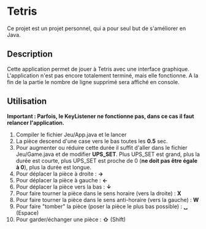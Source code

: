   
# Tetris
Ce projet est un projet personnel, qui a pour seul but de s'améliorer en Java.
  

## Description
Cette application permet de jouer à Tetris avec une interface graphique. L'application n'est pas encore totalement terminé, mais elle fonctionne. A la fin de la partie le nombre de ligne supprimé sera affiché en console.

  

## Utilisation
**Important : Parfois, le KeyListener ne fonctionne pas, dans ce cas il faut relancer l'application.**
  

1. Compiler le fichier Jeu/App.java et le lancer
2. La pièce descend d'une case vers le bas toutes les **0.5** sec.
3. Pour augmenter ou réduire cette durée il suffit d'aller dans le fichier Jeu/Game.java et de modifier **UPS_SET**. Plus UPS_SET est grand, plus la durée est courte, plus UPS_SET est proche de 0 (**ne doit pas être égale à 0**), plus la durée est longue.
4. Pour déplacer la pièce à droite : **→**
5. Pour déplacer la pièce à gauche : **←**
6. Pour déplacer la pièce vers la bas : **↓**
7. Pour faire tourner la pièce dans le sens horaire (vers la droite) : **X**
8. Pour faire tourner la pièce dans le sens anti-horaire (vers la gauche) : **W**
9. Pour faire "tomber" la pièce (poser la pièce le plus bas possible) : **␣** (Espace)
10. Pour garder/échanger une pièce : **⇧** (Shift)

